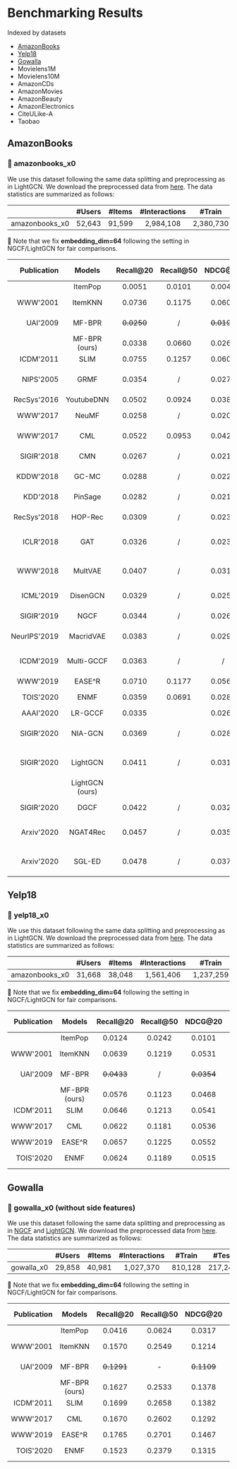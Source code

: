 # Benchmarking Results

Indexed by datasets
+ [AmazonBooks](#amazonbooks)
+ [Yelp18](#yelp18)
+ [Gowalla](#gowalla)
+ Movielens1M
+ Movielens10M
+ AmazonCDs
+ AmazonMovies
+ AmazonBeauty
+ AmazonElectronics
+ CiteULike-A
+ Taobao

## AmazonBooks

### :triangular_flag_on_post: amazonbooks_x0
We use this dataset following the same data splitting and preprocessing as in LightGCN. We download the preprocessed data from [here](https://github.com/kuandeng/LightGCN/tree/master/Data/amazon-book). The data statistics are summarized as follows:

|                | #Users | #Items | #Interactions |   #Train  |  #Test  | Density |
|:--------------:|:------:|:------:|:-------------:|:---------:|:-------:|:-------:|
| amazonbooks_x0 | 52,643 | 91,599 |   2,984,108   | 2,380,730 | 603,378 | 0.00062 |

:pushpin: Note that we fix **embedding_dim=64** following the setting in NGCF/LightGCN for fair comparisons.

|  Publication |     Models      | Recall@20  | Recall@50 |  NDCG@20   | NDCG@50 | HitRate@20 | HitRate@50 |            Steps-to-Reproduce            | Contributed-by                           |
| -----------: | :-------------: | :--------: | :-------: | :--------: | :-----: | :--------: | :--------: | :--------------------------------------: | ---------------------------------------- |
|              |     ItemPop     |   0.0051   |  0.0101   |   0.0044   | 0.0061  |   0.0419   |   0.0764   | [link](https://github.com/xue-pai/Open-CF-Benchmarks/blob/master/benchmarks/ItemPop/ItemPop_amazonbooks_x0.md) | Kelong Mao                               |
|     WWW'2001 |     ItemKNN     |   0.0736   |  0.1175   |   0.0606   | 0.0771  |   0.3765   |   0.5234   | [link](https://github.com/xue-pai/Open-CF-Benchmarks/blob/master/benchmarks/ItemKNN/ItemKNN_amazonbooks_x0.md) | Jinpeng Wang                             |
|     UAI'2009 |     MF-BPR      | ~~0.0250~~ |     /     | ~~0.0196~~ |    /    |     /      |     /      |                    /                     | [Reported by NGCF paper](https://arxiv.org/abs/1905.08108) |
|              |  MF-BPR (ours)  |   0.0338   |  0.0660   |   0.0261   | 0.0380  |   0.2103   |   0.3530   |                   link                   | XUEPAI                                   |
|    ICDM'2011 |      SLIM       |   0.0755   |  0.1257   |   0.0602   | 0.0791  |   0.3873   |   0.5472   | [link](https://github.com/xue-pai/Open-CF-Benchmarks/blob/master/benchmarks/SLIM/SLIM_amazonbooks_x0.md) | Kelong Mao                               |
|    NIPS'2005 |      GRMF       |   0.0354   |     /     |   0.0270   |    /    |     /      |     /      |                    /                     | [Reported by LightGCN paper](https://arxiv.org/abs/2002.02126) |
|  RecSys'2016 |   YoutubeDNN    |   0.0502   |  0.0924   |   0.0388   | 0.0545  |   0.2757   |   0.4354   |                   link                   | XUEPAI                                   |
|     WWW'2017 |      NeuMF      |   0.0258   |     /     |   0.0200   |    /    |     /      |     /      |                    /                     | [Reported by NGCF paper](https://arxiv.org/abs/1905.08108) |
|     WWW'2017 |       CML       |   0.0522   |  0.0953   |   0.0428   | 0.0591  |   0.2840   |   0.4410   | [link](https://github.com/xue-pai/Open-CF-Benchmarks/blob/master/benchmarks/CML/CML_amazonbooks_x0.md) | Jinpeng Wang                             |
|   SIGIR'2018 |       CMN       |   0.0267   |     /     |   0.0218   |    /    |     /      |     /      |                    /                     | [Reported by NGCF paper](https://arxiv.org/abs/1905.08108) |
|    KDDW'2018 |      GC-MC      |   0.0288   |     /     |   0.0224   |    /    |     /      |     /      |                    /                     | [Reported by NGCF paper](https://arxiv.org/abs/1905.08108) |
|     KDD'2018 |     PinSage     |   0.0282   |     /     |   0.0219   |    /    |     /      |     /      |                    /                     | [Reported by NGCF paper](https://arxiv.org/abs/1905.08108) |
|  RecSys'2018 |     HOP-Rec     |   0.0309   |     /     |   0.0232   |    /    |     /      |     /      |                    /                     | [Reported by NGCF paper](https://arxiv.org/abs/1905.08108) |
|    ICLR'2018 |       GAT       |   0.0326   |     /     |   0.0235   |    /    |     /      |     /      |                    /                     | [Reported by NAT4Rec paper](https://arxiv.org/abs/2010.12256) |
|     WWW'2018 |     MultVAE     |   0.0407   |     /     |   0.0315   |    /    |     /      |     /      |                    /                     | [Reported by LightGCN paper](https://arxiv.org/abs/2002.02126) |
|    ICML'2019 |    DisenGCN     |   0.0329   |     /     |   0.0254   |    /    |     /      |     /      |                    /                     | [Reported by DGCF paper](https://arxiv.org/pdf/2007.01764) |
|   SIGIR'2019 |      NGCF       |   0.0344   |     /     |   0.0263   |    /    |     /      |     /      |                    /                     | [Reported by NGCF paper](https://arxiv.org/abs/1905.08108) |
| NeurIPS'2019 |    MacridVAE    |   0.0383   |     /     |   0.0295   |    /    |     /      |     /      |                    /                     | [Reported by DGCF paper](https://arxiv.org/pdf/2007.01764) |
|    ICDM'2019 |   Multi-GCCF    |   0.0363   |     /     |     /      |    /    |     /      |     /      |                    /                     | [Reported by Multi-GCCF  paper](https://arxiv.org/abs/2001.00267) |
|     WWW'2019 |     EASE^R      |   0.0710   |  0.1177   |   0.0567   | 0.0744  |   0.3710   |   0.5293   | [link](https://github.com/xue-pai/Open-CF-Benchmarks/blob/master/benchmarks/EASE_r/EASE_amazonbooks_x0.md) | XUEPAI                                   |
|    TOIS'2020 |      ENMF       |   0.0359   |  0.0691   |   0.0281   | 0.0404  |   0.2187   |   0.3649   | [link](https://github.com/xue-pai/Open-CF-Benchmarks/blob/master/benchmarks/ENMF/ENMF_amazonbooks_x0.md) | Jinpeng Wang                             |
|    AAAI'2020 |     LR-GCCF     |   0.0335   |           |   0.0265   |         |            |            |                   link                   | Yi Li                                    |
|   SIGIR'2020 |     NIA-GCN     |   0.0369   |     /     |   0.0287   |    /    |     /      |     /      |                    /                     | [Reported by NAT4Rec paper](https://arxiv.org/abs/2010.12256) |
|   SIGIR'2020 |    LightGCN     |   0.0411   |     /     |   0.0315   |    /    |     /      |     /      |                    /                     | [Reported by LightGCN paper](https://arxiv.org/abs/2002.02126) |
|              | LightGCN (ours) |            |           |            |         |            |            |                   link                   | Yi Li                                    |
|   SIGIR'2020 |      DGCF       |   0.0422   |     /     |   0.0324   |    /    |     /      |     /      |                    /                     | [Reported by DGCF paper](https://arxiv.org/pdf/2007.01764) |
|   Arxiv'2020 |    NGAT4Rec     |   0.0457   |     /     |   0.0358   |    /    |     /      |     /      |                    /                     | [Reported by NAT4Rec paper](https://arxiv.org/abs/2010.12256) |
|   Arxiv'2020 |     SGL-ED      |   0.0478   |     /     |   0.0379   |    /    |     /      |     /      |                    /                     | [Reported by SGL-ED paper](https://arxiv.org/pdf/2010.10783.pdf)` |


## Yelp18

### :triangular_flag_on_post: yelp18_x0
We use this dataset following the same data splitting and preprocessing as in LightGCN. We download the preprocessed data from [here](https://github.com/kuandeng/LightGCN/tree/master/Data). The data statistics are summarized as follows:

|                | #Users | #Items | #Interactions |   #Train  |  #Test  | Density |
|:--------------:|:------:|:------:|:-------------:|:---------:|:-------:|:-------:|
| amazonbooks_x0 | 31,668 | 38,048 |   1,561,406   | 1,237,259 | 324,147 | 0.00130 |

:pushpin: Note that we fix **embedding_dim=64** following the setting in NGCF/LightGCN for fair comparisons.

| Publication |  Models |   Recall@20   |   Recall@50   |   NDCG@20   |   NDCG@50   |   HitRate@20   |   HitRate@50   | Steps-to-Reproduce | Contributed-by |
| -------------: | :--------------------------:|:-------------:|:-------------:|:-----------:|:-----------:|:--------------:|:--------------:|:------------------:|----------------|
| |                 ItemPop     |     0.0124          |   0.0242            |    0.0101         |      0.0145       |        0.0831        |     0.1493           |     [link](https://github.com/xue-pai/Open-CF-Benchmarks/blob/master/benchmarks/ItemPop/ItemPop_yelp18_x0.md)               |      Kelong Mao          |
| WWW'2001 |                     ItemKNN |   0.0639            |   0.1219            |    0.0531         |     0.0746        |      0.3876          |    0.5753            |     [link](https://github.com/xue-pai/Open-CF-Benchmarks/blob/master/benchmarks/ItemKNN/ItemKNN_yelp18_x0.md)               |      Jinpeng Wang          |
| UAI'2009 |                    MF-BPR |      ~~0.0433~~         |      /         |   ~~0.0354~~          |      /        |         /         |      /           |       /     |     [Reported by NGCF paper](https://arxiv.org/abs/1905.08108)            |
| |                       MF-BPR (ours)               |    0.0576           |      0.1123         |     0.0468        |   0.0671          |      0.3624          |       0.5577         |      link      |       XUEPAI         |
| ICDM'2011 |                        SLIM |    0.0646           |     0.1213          |    0.0541         |     0.0751        |    0.3912            |    0.5799            |     [link](https://github.com/xue-pai/Open-CF-Benchmarks/blob/master/benchmarks/SLIM/SLIM_yelp18_x0.md)                 |     Kelong Mao              |
| WWW'2017 |                         CML |     0.0622          |   0.1181            |   0.0536          |   0.0738          |      0.3810          |     0.5510           |     [link](https://github.com/xue-pai/Open-CF-Benchmarks/blob/master/benchmarks/CML/CML_yelp18_x0.md)                |     Jinpeng Wang               |
|    WWW'2019 |                     EASE^R |     0.0657          |    0.1225           |     0.0552        |   0.0762          |      0.3966          |    0.5839            |    [link](https://github.com/xue-pai/Open-CF-Benchmarks/blob/master/benchmarks/EASE_r/EASE_yelp18_x0.md)                |    XUEPAI            |
|     TOIS'2020 |                 ENMF |    0.0624          |  0.1189         |  0.0515       |     0.0723      |      0.3848         |    0.5792       |   [link](https://github.com/xue-pai/Open-CF-Benchmarks/blob/master/benchmarks/ENMF/ENMF_yelp18_x0.md)               |    Jinpeng Wang            |



## Gowalla

### :triangular_flag_on_post: gowalla_x0 (without side features)
We use this dataset following the same data splitting and preprocessing as in [NGCF](https://github.com/xiangwang1223/neural_graph_collaborative_filtering) and [LightGCN](https://github.com/kuandeng/LightGCN). We download the preprocessed data from [here](https://github.com/kuandeng/LightGCN/tree/master/Data). The data statistics are summarized as follows:

|                | #Users | #Items | #Interactions |   #Train  |  #Test  | Density |
|:--------------:|:------:|:------:|:-------------:|:---------:|:-------:|:-------:|
| gowalla_x0 | 29,858  | 40,981  |  1,027,370    | 810,128  | 217,242  |  0.00084  |

:pushpin: Note that we fix **embedding_dim=64** following the setting in NGCF/LightGCN for fair comparisons.

| Publication |  Models |   Recall@20   |   Recall@50   |   NDCG@20   |   NDCG@50   |   HitRate@20   |   HitRate@50   | Steps-to-Reproduce | Contributed-by |
| -----------: | :----------------------------:|:-------------:|:-------------:|:-----------:|:-----------:|:--------------:|:--------------:|:------------------:|----------------|
|  |               ItemPop     |    0.0416           |    0.0624           |     0.0317        |     0.0379        |       0.2038         |      0.2777          |     [link](https://github.com/xue-pai/Open-CF-Benchmarks/blob/master/benchmarks/ItemPop/ItemPop_gowalla_x0.md)               |     Kelong Mao           |
|    WWW'2001 |             ItemKNN  |   0.1570           |   0.2549            |    0.1214         |     0.1527       |      0.5094         |    0.6650            |     [link](https://github.com/xue-pai/Open-CF-Benchmarks/blob/master/benchmarks/ItemKNN/ItemKNN_gowalla_x0.md)               |      Jinpeng Wang          |
|    UAI'2009 |           MF-BPR |   ~~0.1291~~         |       -        |     ~~0.1109~~        |    -           |     -             |       -           |      -        |          [Reported by NGCF paper](https://arxiv.org/abs/1905.08108)   |
|          |         MF-BPR (ours)                 |   0.1627            |    0.2533           |    0.1378         |   0.1662          |        0.5544        |    0.6936            |      link      |       XUEPAI         |
|     ICDM'2011 |                   SLIM |    0.1699           |    0.2658           |    0.1382         |     0.1687        |       0.5564         |    0.6960            |   [link](https://github.com/xue-pai/Open-CF-Benchmarks/blob/master/benchmarks/SLIM/SLIM_gowalla_x0.md)                  |     Kelong Mao            |
|          WWW'2017 |               CML |   0.1670            |   0.2602            |   0.1292          |     0.1587        |      0.5410          |        0.6750        |   [link](https://github.com/xue-pai/Open-CF-Benchmarks/blob/master/benchmarks/CML/CML_gowalla_x0.md)                  |     Jinpeng Wang              |
|        WWW'2019 |            EASE^R |    0.1765           |    0.2701           |    0.1467         |     0.1760        |      0.5727          |      0.7081          |  [link](https://github.com/xue-pai/Open-CF-Benchmarks/blob/master/benchmarks/EASE_r/EASE_gowalla_x0.md)                  |     XUEPAI           |
|        TOIS'2020 |              ENMF |    0.1523        |  0.2379        |  0.1315     |     0.1583     |     0.5336      |   0.6701    |   [link](https://github.com/xue-pai/Open-CF-Benchmarks/blob/master/benchmarks/ENMF/ENMF_gowalla_x0.md)               |    Jinpeng Wang            |
